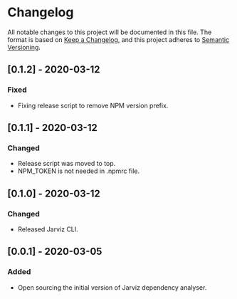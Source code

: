 # Changelog
All notable changes to this project will be documented in this file.
The format is based on [Keep a Changelog](https://keepachangelog.com/en/1.0.0/), and this project adheres to [Semantic Versioning](https://semver.org/spec/v2.0.0.html).

## [0.1.2] - 2020-03-12
### Fixed
- Fixing release script to remove NPM version prefix.

## [0.1.1] - 2020-03-12
### Changed
- Release script was moved to top.
- NPM_TOKEN is not needed in .npmrc file.

## [0.1.0] - 2020-03-12
### Changed
- Released Jarviz CLI.

## [0.0.1] - 2020-03-05
### Added
- Open sourcing the initial version of Jarviz dependency analyser.

